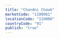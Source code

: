 ```yaml
---
title: "Chandni Chowk"
marketCode: "1100061"
locationCode: "110006"
countryCode: "91"
publish: "true" 
---
```

